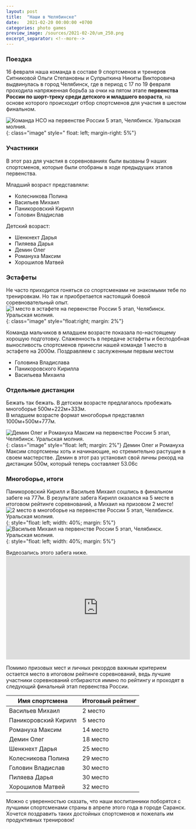 ```yaml
---
layout: post
title:  "Наши в Челябинске"
date:   2021-02-20 00:00:00 +0700
categories: photo games
preview_image: /sources/2021-02-20/um_250.png
excerpt_separator: <!--more-->
---
```


### Поездка
16 февраля наша команда в составе 9 спортсменов и тренеров Ситниковой Ольги Степановны и Супрыткина Никиты Викторовича выдвинулась в город Челябинск, где в период с 17 по 19 февраля проходила напряженная борьба за 
очки на пятом этапе **первенства России по шорт-треку среди детского и младшего возраста**, на основе которого происходит отбор спортсменов для участия в шестом финальном.

<!--more-->
![Команда НСО на первенстве России 5 этап, Челябинск. Уральская молния.](/sources/2021-02-20/um.png){: class="image" style=" float: left; margin-right: 5%"}

<style>
.image{
    width: 50%;
}
@media (max-width: 768px) {
.image{
    width: 100%;
}
}
</style>    

### Участники
В этот раз для участия в соревнованиях были вызваны 9 наших спортсменов, которые были отобраны в ходе предыдущих этапов первенства.

Младший возраст представляли:
- Колесникова Полина 
- Васильев Михаил
- Паникоровский Кирилл
- Головин Владислав

Детский возраст:
- Шенкнехт Дарья
- Пиляева Дарья
- Демин Олег
- Романуха Максим
- Хорошилов Матвей


### Эстафеты
Не часто приходится гоняться со спортсменами не знакомыми тебе по тренировкам. Но так и приобретается настоящий боевой соревновательный опыт.   
![1 место в эстафете на первенстве России 5 этап, Челябинск. Уральская молния.](/sources/2021-02-20/1_place_relay.jpeg){: class="image" style="float:right;  margin: 2%"}

Команда мальчиков в младшем возрасте показала по-настоящему хорошую подготовку. Слаженность в передаче эстафеты и бесподобная выносливость спортсменов принесли нашей команде 1 место в эстафете на 2000м. Поздравляем с заслуженным первым местом 
- Головина Владислава
- Паникоровского Кирилла
- Васильева Михаила

### Отдельные дистанции
Бежать так бежать. 
В детском возрасте предлагалось пробежать многоборье 500м+222м+333м.  
В младшем возрасте формат многоборья представлял 1000м+500м+777м.


![Демин Олег и Романуха Максим на первенстве России 5 этап, Челябинск. Уральская молния.](/sources/2021-02-20/romanuha_demin.jpeg){: class="image" style="float: left;  margin: 2%"}
Демин Олег и Романуха Максим спортсмены хоть и начинающие, но стремительно растущие в своем мастерстве. Демин в этот раз установил свой личны рекорд на дистанции 500м, который теперь составляет 53.06с 
<div style="clear: both;"></div>


### Многоборье, итоги
Паникоровский Кирилл и Васильев Михаил сошлись в финальном забеге на 777м.
В результате забега Кирилл оказался на 5 месте в итоговом рейтинге соревнований, а Михаил на призовом 2 месте!   
![2 место в многоборье на первенстве России 5 этап, Челябинск. Уральская молния.](/sources/2021-02-20/2_place_vasilev.jpeg){: style="float: left; width: 40%; margin: 5%"}
![Васильев Михаил на первенстве России 5 этап, Челябинск. Уральская молния.](/sources/2021-02-20/vasilev.png){: style="float: left; width: 40%; margin: 5%"}
<div style="clear: both;"></div>
Видеозапись этого забега ниже. 
<div class="ytcontainer">
<iframe width="560" height="315" src="https://www.youtube.com/embed/5k6rjoo-_UM" frameborder="0" allow="accelerometer; autoplay; clipboard-write; encrypted-media; gyroscope; picture-in-picture" allowfullscreen class="ytvideo"></iframe>
</div>

<style>
.ytcontainer {
    position: relative;
    width: 100%;
    height: 0;
    padding-bottom: 56.25%;
}
.ytvideo {
    position: absolute;
    top: 0;
    left: 0;
    width: 100%;
    height: 100%;
}
</style>

Помимо призовых мест и личных рекордов важным критерием остается место в итоговом рейтинге соревнований, ведь лучшие участники соревнований отбираются иммно по рейтингу и проходят в следующий финальный этап первенства России.

Имя спортсмена | Итоговый рейтинг 
---|---
Васильев Михаил | 2 место
Паникоровский Кирилл | 5 место
Романуха Максим | 14 место
Демин Олег | 18 место
Шенкнехт Дарья | 25 место 
Колесникова Полина | 29 место 
Головин Владислав | 30 место
Пиляева Дарья | 30 место
Хорошилов Матвей | 32 место

Можно с уверенностью сказать, что наши воспитанники поборятся с лучшими спортсменами страны в апреле этого года в городе Саранск. Хочется поздравить таких достойных спортсменов и пожелать им продуктивных тренировок!